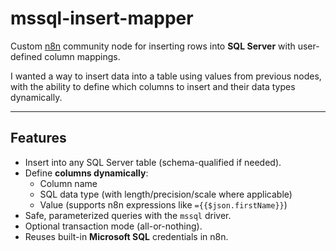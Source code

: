 # mssql-insert-mapper

Custom [n8n](https://n8n.io) community node for inserting rows into **SQL Server** with user-defined column mappings.

I wanted a way to insert data into a table using values from previous nodes, with the ability to define which columns to insert and their data types dynamically.

---

## Features

- Insert into any SQL Server table (schema-qualified if needed).
- Define **columns dynamically**:
  - Column name
  - SQL data type (with length/precision/scale where applicable)
  - Value (supports n8n expressions like `={{$json.firstName}}`)
- Safe, parameterized queries with the `mssql` driver.
- Optional transaction mode (all-or-nothing).
- Reuses built-in **Microsoft SQL** credentials in n8n.
